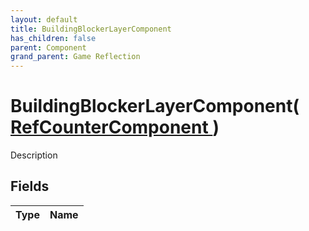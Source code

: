 ```yaml
---
layout: default
title: BuildingBlockerLayerComponent
has_children: false
parent: Component
grand_parent: Game Reflection
---
```

# BuildingBlockerLayerComponent( [ RefCounterComponent ](/docs/game-reflection/components/ref_counter_component) )
Description 

## Fields

| Type | Name |
|:-------------|:--------------|

